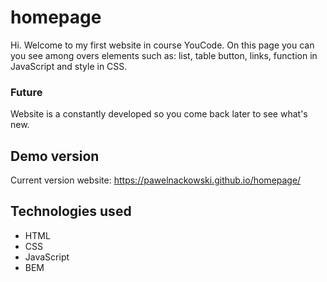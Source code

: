 # homepage
Hi. Welcome to my first website in course YouCode. On this page you can you see among overs elements such as: list, table button, links, function in JavaScript and style in CSS.

### Future
Website is a constantly developed so you come back later to see what's new. 
## Demo version 
Current version website:
https://pawelnackowski.github.io/homepage/

## Technologies used
- HTML
- CSS
- JavaScript
- BEM
